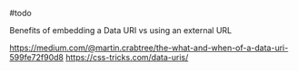 #todo 

Benefits of embedding a Data URI vs using an external URL

https://medium.com/@martin.crabtree/the-what-and-when-of-a-data-uri-599fe72f90d8
https://css-tricks.com/data-uris/
